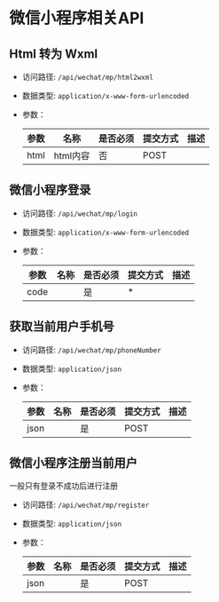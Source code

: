 # 微信小程序相关API



## Html 转为 Wxml
- 访问路径: `/api/wechat/mp/html2wxml`
- 数据类型: `application/x-www-form-urlencoded`
- 参数：

  | 参数 | 名称 | 是否必须 | 提交方式 | 描述 |  
  | --- | --- | --- | --- | --- |
  | html | html内容 | 否 | POST |  |  



## 微信小程序登录
- 访问路径: `/api/wechat/mp/login`
- 数据类型: `application/x-www-form-urlencoded`
- 参数：

  | 参数 | 名称 | 是否必须 | 提交方式 | 描述 |  
  | --- | --- | --- | --- | --- |
  | code |  | 是 | * |  |  



## 获取当前用户手机号
- 访问路径: `/api/wechat/mp/phoneNumber`
- 数据类型: `application/json`
- 参数：

  | 参数 | 名称 | 是否必须 | 提交方式 | 描述 |  
  | --- | --- | --- | --- | --- |
  | json |  | 是 | POST |  |  



## 微信小程序注册当前用户
一般只有登录不成功后进行注册 
- 访问路径: `/api/wechat/mp/register`
- 数据类型: `application/json`
- 参数：

  | 参数 | 名称 | 是否必须 | 提交方式 | 描述 |  
  | --- | --- | --- | --- | --- |
  | json |  | 是 | POST |  |  

